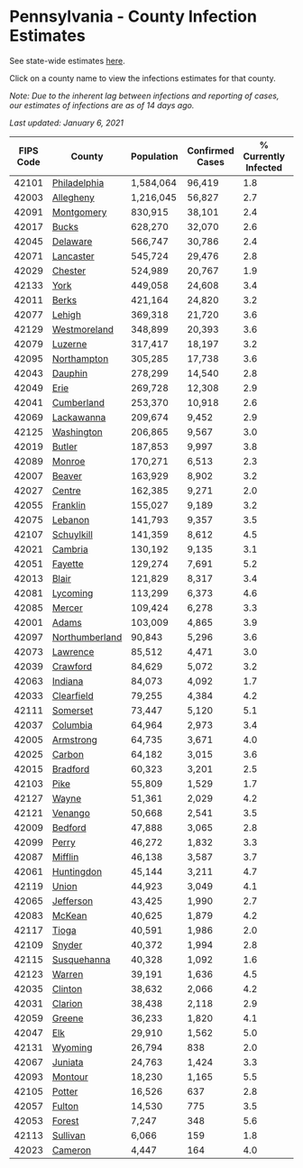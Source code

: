 # Pennsylvania - County Infection Estimates

See state-wide estimates [here](/infections/us-pa).

Click on a county name to view the infections estimates for that county.

*Note: Due to the inherent lag between infections and reporting of cases, our estimates of infections are as of 14 days ago.*

*Last updated: January 6, 2021*

|   FIPS Code |                           County |   Population |   Confirmed Cases |   % Currently Infected |   % Total Infected |
|-------------|----------------------------------|--------------|-------------------|------------------------|--------------------|
|       42101 |     [Philadelphia](philadelphia) |    1,584,064 |            96,419 |                    1.8 |               23.7 |
|       42003 |           [Allegheny](allegheny) |    1,216,045 |            56,827 |                    2.7 |               14.7 |
|       42091 |         [Montgomery](montgomery) |      830,915 |            38,101 |                    2.4 |               17.0 |
|       42017 |                   [Bucks](bucks) |      628,270 |            32,070 |                    2.6 |               18.3 |
|       42045 |             [Delaware](delaware) |      566,747 |            30,786 |                    2.4 |               20.5 |
|       42071 |           [Lancaster](lancaster) |      545,724 |            29,476 |                    2.8 |               18.3 |
|       42029 |               [Chester](chester) |      524,989 |            20,767 |                    1.9 |               13.5 |
|       42133 |                     [York](york) |      449,058 |            24,608 |                    3.4 |               17.3 |
|       42011 |                   [Berks](berks) |      421,164 |            24,820 |                    3.2 |               21.3 |
|       42077 |                 [Lehigh](lehigh) |      369,318 |            21,720 |                    3.6 |               22.0 |
|       42129 |     [Westmoreland](westmoreland) |      348,899 |            20,393 |                    3.6 |               18.2 |
|       42079 |               [Luzerne](luzerne) |      317,417 |            18,197 |                    3.2 |               21.2 |
|       42095 |       [Northampton](northampton) |      305,285 |            17,738 |                    3.6 |               21.4 |
|       42043 |               [Dauphin](dauphin) |      278,299 |            14,540 |                    2.8 |               17.2 |
|       42049 |                     [Erie](erie) |      269,728 |            12,308 |                    2.9 |               14.1 |
|       42041 |         [Cumberland](cumberland) |      253,370 |            10,918 |                    2.6 |               13.9 |
|       42069 |         [Lackawanna](lackawanna) |      209,674 |             9,452 |                    2.9 |               16.0 |
|       42125 |         [Washington](washington) |      206,865 |             9,567 |                    3.0 |               14.1 |
|       42019 |                 [Butler](butler) |      187,853 |             9,997 |                    3.8 |               16.5 |
|       42089 |                 [Monroe](monroe) |      170,271 |             6,513 |                    2.3 |               15.2 |
|       42007 |                 [Beaver](beaver) |      163,929 |             8,902 |                    3.2 |               17.9 |
|       42027 |                 [Centre](centre) |      162,385 |             9,271 |                    2.0 |               17.1 |
|       42055 |             [Franklin](franklin) |      155,027 |             9,189 |                    3.2 |               19.2 |
|       42075 |               [Lebanon](lebanon) |      141,793 |             9,357 |                    3.5 |               22.5 |
|       42107 |         [Schuylkill](schuylkill) |      141,359 |             8,612 |                    4.5 |               19.6 |
|       42021 |               [Cambria](cambria) |      130,192 |             9,135 |                    3.1 |               21.7 |
|       42051 |               [Fayette](fayette) |      129,274 |             7,691 |                    5.2 |               18.5 |
|       42013 |                   [Blair](blair) |      121,829 |             8,317 |                    3.4 |               20.7 |
|       42081 |             [Lycoming](lycoming) |      113,299 |             6,373 |                    4.6 |               17.5 |
|       42085 |                 [Mercer](mercer) |      109,424 |             6,278 |                    3.3 |               17.8 |
|       42001 |                   [Adams](adams) |      103,009 |             4,865 |                    3.9 |               15.0 |
|       42097 | [Northumberland](northumberland) |       90,843 |             5,296 |                    3.6 |               17.9 |
|       42073 |             [Lawrence](lawrence) |       85,512 |             4,471 |                    3.0 |               16.2 |
|       42039 |             [Crawford](crawford) |       84,629 |             5,072 |                    3.2 |               18.6 |
|       42063 |               [Indiana](indiana) |       84,073 |             4,092 |                    1.7 |               15.1 |
|       42033 |         [Clearfield](clearfield) |       79,255 |             4,384 |                    4.2 |               16.8 |
|       42111 |             [Somerset](somerset) |       73,447 |             5,120 |                    5.1 |               21.5 |
|       42037 |             [Columbia](columbia) |       64,964 |             2,973 |                    3.4 |               15.9 |
|       42005 |           [Armstrong](armstrong) |       64,735 |             3,671 |                    4.0 |               17.4 |
|       42025 |                 [Carbon](carbon) |       64,182 |             3,015 |                    3.6 |               15.6 |
|       42015 |             [Bradford](bradford) |       60,323 |             3,201 |                    2.5 |               16.1 |
|       42103 |                     [Pike](pike) |       55,809 |             1,529 |                    1.7 |               12.1 |
|       42127 |                   [Wayne](wayne) |       51,361 |             2,029 |                    4.2 |               12.9 |
|       42121 |               [Venango](venango) |       50,668 |             2,541 |                    3.5 |               15.2 |
|       42009 |               [Bedford](bedford) |       47,888 |             3,065 |                    2.8 |               19.8 |
|       42099 |                   [Perry](perry) |       46,272 |             1,832 |                    3.3 |               12.3 |
|       42087 |               [Mifflin](mifflin) |       46,138 |             3,587 |                    3.7 |               24.1 |
|       42061 |         [Huntingdon](huntingdon) |       45,144 |             3,211 |                    4.7 |               22.5 |
|       42119 |                   [Union](union) |       44,923 |             3,049 |                    4.1 |               20.8 |
|       42065 |           [Jefferson](jefferson) |       43,425 |             1,990 |                    2.7 |               14.1 |
|       42083 |                 [McKean](mckean) |       40,625 |             1,879 |                    4.2 |               13.9 |
|       42117 |                   [Tioga](tioga) |       40,591 |             1,986 |                    2.0 |               15.2 |
|       42109 |                 [Snyder](snyder) |       40,372 |             1,994 |                    2.8 |               15.2 |
|       42115 |       [Susquehanna](susquehanna) |       40,328 |             1,092 |                    1.6 |                9.2 |
|       42123 |                 [Warren](warren) |       39,191 |             1,636 |                    4.5 |               12.6 |
|       42035 |               [Clinton](clinton) |       38,632 |             2,066 |                    4.2 |               16.7 |
|       42031 |               [Clarion](clarion) |       38,438 |             2,118 |                    2.9 |               17.2 |
|       42059 |                 [Greene](greene) |       36,233 |             1,820 |                    4.1 |               15.5 |
|       42047 |                       [Elk](elk) |       29,910 |             1,562 |                    5.0 |               15.6 |
|       42131 |               [Wyoming](wyoming) |       26,794 |               838 |                    2.0 |                9.9 |
|       42067 |               [Juniata](juniata) |       24,763 |             1,424 |                    3.3 |               19.3 |
|       42093 |               [Montour](montour) |       18,230 |             1,165 |                    5.5 |               25.1 |
|       42105 |                 [Potter](potter) |       16,526 |               637 |                    2.8 |               11.9 |
|       42057 |                 [Fulton](fulton) |       14,530 |               775 |                    3.5 |               16.0 |
|       42053 |                 [Forest](forest) |        7,247 |               348 |                    5.6 |               14.8 |
|       42113 |             [Sullivan](sullivan) |        6,066 |               159 |                    1.8 |                8.1 |
|       42023 |               [Cameron](cameron) |        4,447 |               164 |                    4.0 |               11.4 |